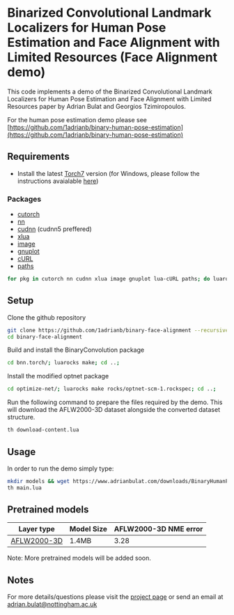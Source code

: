 # Binarized Convolutional Landmark Localizers for Human Pose Estimation and Face Alignment with Limited Resources (Face Alignment demo)

This code implements a demo of the Binarized Convolutional Landmark Localizers for Human Pose Estimation and Face Alignment with Limited Resources paper by Adrian Bulat and Georgios Tzimiropoulos. 

For the human pose estimation demo please see [https://github.com/1adrianb/binary-human-pose-estimation](https://github.com/1adrianb/binary-human-pose-estimation)


## Requirements
- Install the latest [Torch7](http://torch.ch/docs/getting-started.html) version (for Windows, please follow the instructions avaialable [here](https://github.com/torch/distro/blob/master/win-files/README.md))

### Packages
- [cutorch](https://github.com/torch/cutorch)
- [nn](https://github.com/torch/nn)
- [cudnn](https://github.com/soumith/cudnn.torch) (cudnn5 preffered)
- [xlua](https://github.com/torch/xlua)
- [image](https://github.com/torch/image)
- [gnuplot](https://github.com/torch/gnuplot)
- [cURL](https://github.com/Lua-cURL/Lua-cURLv3)
- [paths](https://github.com/torch/paths)

```bash
for pkg in cutorch nn cudnn xlua image gnuplot lua-cURL paths; do luarocks install ${pkg}; done
```

## Setup
Clone the github repository
```bash
git clone https://github.com/1adrianb/binary-face-alignment --recursive
cd binary-face-alignment
```

Build and install the BinaryConvolution package
```bash
cd bnn.torch/; luarocks make; cd ..;
```

Install the modified optnet package
```bash
cd optimize-net/; luarocks make rocks/optnet-scm-1.rockspec; cd ..;
```

Run the following command to prepare the files required by the demo. This will download the AFLW2000-3D dataset alongside the converted dataset structure.
```bash
th download-content.lua
```

## Usage

In order to run the demo simply type:
```bash
mkdir models && wget https://www.adrianbulat.com/downloads/BinaryHumanPose/facealignment_binary_aflw.t7 -O models/facealignment_binary_aflw.t7
th main.lua
```

## Pretrained models

| Layer type | Model Size | AFLW2000-3D NME error |
| ------------- | ----------- | ----------- |
| [AFLW2000-3D](https://www.adrianbulat.com/downloads/BinaryHumanPose/facealignment_binary_aflw.t7)        | 1.4MB |3.28        |

Note: More pretrained models will be added soon. 

## Notes

For more details/questions please visit the [project page](https://www.adrianbulat.com/binary-cnn-landmarks) or send an email at adrian.bulat@nottingham.ac.uk




